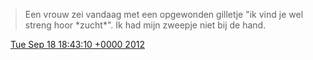 > Een vrouw zei vandaag met een opgewonden gilletje "ik vind je wel streng hoor \*zucht\*"\. Ik had mijn zweepje niet bij de hand\.

<img src="../../media/tweet.ico" width="12" /> [Tue Sep 18 18:43:10 +0000 2012](https://twitter.com/DromerDenker/status/248130058881998848)